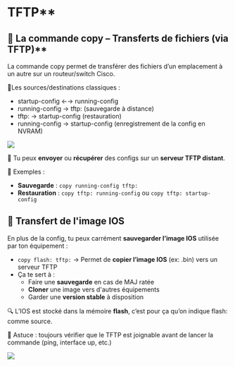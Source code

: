 # TFTP**

## 💾 La commande copy – Transferts de fichiers (via TFTP)**

La commande copy permet de transférer des fichiers d’un emplacement à un autre sur un routeur/switch Cisco.

📍Les sources/destinations classiques :

- startup-config ←→ running-config
- running-config → tftp: (sauvegarde à distance)
- tftp: → startup-config (restauration)
- running-config → startup-config (enregistrement de la config en NVRAM)

![](../../../media/Cours-Infrastructures-réseaux-TFTP-image2.png)

📡 Tu peux **envoyer** ou **récupérer** des configs sur un **serveur TFTP distant**.

🎯 Exemples : 
- **Sauvegarde** : `copy running-config tftp:`
- **Restauration** : `copy tftp: running-config` ou `copy tftp: startup-config`



## **🔁 Transfert de l'image IOS**

En plus de la config, tu peux carrément **sauvegarder l’image IOS** utilisée par ton équipement :

- `copy flash: tftp:` → Permet de **copier l’image IOS** (ex: .bin) vers un serveur TFTP
- Ça te sert à :
  - Faire une **sauvegarde** en cas de MAJ ratée
  - **Cloner** une image vers d'autres équipements
  - Garder une **version stable** à disposition

🔍 L’IOS est stocké dans la mémoire **flash**, c’est pour ça qu’on indique flash: comme source.

🧠 Astuce : toujours vérifier que le TFTP est joignable avant de lancer la commande (ping, interface up, etc.)

![](../../../media/Cours-Infrastructures-réseaux-TFTP-image1.png)
